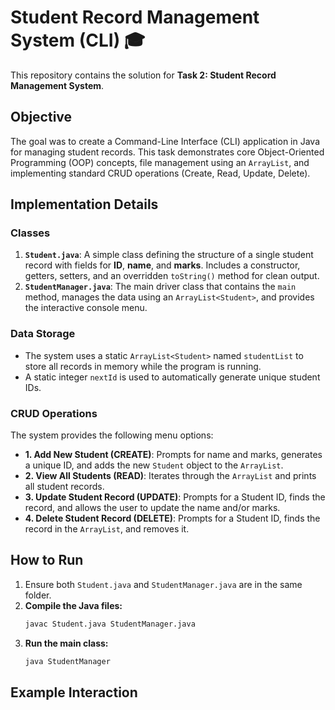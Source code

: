 # Student Record Management System (CLI) 🎓

This repository contains the solution for **Task 2: Student Record Management System**.

## Objective

The goal was to create a Command-Line Interface (CLI) application in Java for managing student records. This task demonstrates core Object-Oriented Programming (OOP) concepts, file management using an `ArrayList`, and implementing standard CRUD operations (Create, Read, Update, Delete).

## Implementation Details

### Classes
1.  **`Student.java`**: A simple class defining the structure of a single student record with fields for **ID**, **name**, and **marks**. Includes a constructor, getters, setters, and an overridden `toString()` method for clean output.
2.  **`StudentManager.java`**: The main driver class that contains the `main` method, manages the data using an `ArrayList<Student>`, and provides the interactive console menu.

### Data Storage
* The system uses a static `ArrayList<Student>` named `studentList` to store all records in memory while the program is running.
* A static integer `nextId` is used to automatically generate unique student IDs.

### CRUD Operations
The system provides the following menu options:

* **1. Add New Student (CREATE)**: Prompts for name and marks, generates a unique ID, and adds the new `Student` object to the `ArrayList`.
* **2. View All Students (READ)**: Iterates through the `ArrayList` and prints all student records.
* **3. Update Student Record (UPDATE)**: Prompts for a Student ID, finds the record, and allows the user to update the name and/or marks.
* **4. Delete Student Record (DELETE)**: Prompts for a Student ID, finds the record in the `ArrayList`, and removes it.

## How to Run

1.  Ensure both `Student.java` and `StudentManager.java` are in the same folder.
2.  **Compile the Java files:**
    ```bash
    javac Student.java StudentManager.java
    ```
3.  **Run the main class:**
    ```bash
    java StudentManager
    ```

## Example Interaction
